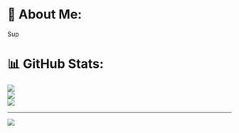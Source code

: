 # 💫 About Me:
Sup

# 📊 GitHub Stats:
![](https://github-readme-stats.vercel.app/api?username=TheTxk&theme=radical&hide_border=true&include_all_commits=true&count_private=false)<br/>
![](https://nirzak-streak-stats.vercel.app/?user=TheTxk&theme=radical&hide_border=true)<br/>
![](https://github-readme-stats.vercel.app/api/top-langs/?username=TheTxk&theme=radical&hide_border=true&include_all_commits=true&count_private=true&layout=compact&langs_count=8)

---
[![](https://visitcount.itsvg.in/api?id=TheTxk&icon=0&color=0)](https://visitcount.itsvg.in)

<!-- Proudly created with GPRM ( https://gprm.itsvg.in ) -->
